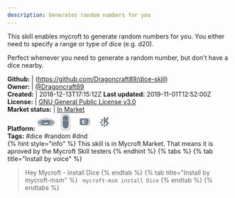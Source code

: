 ```yaml
---
description: Generates random numbers for you
---
```

This skill enables mycroft to generate random numbers for you.
You either need to specify a range or type of dice (e.g. d20).

Perfect whenever you need to generate a random number, but don't have a dice nearby.

**Github:** | (https://github.com/Dragoncraft89/dice-skill)  
**Owner:** | [@Dragoncraft89](https://github.com/Dragoncraft89)  
**Created:** | 2018-12-13T17:15:12Z  **Last updated:** 2019-11-01T12:52:00Z  
**License:** | [GNU General Public License v3.0](https://api.github.com/licenses/gpl-3.0)  
**Market status:** | [In Market](https://market.mycroft.ai/skill/dice-skill)  
**Platform:**   ![](.gitbook/assets/mark-1-icon.png)  ![](.gitbook/assets/mark-2-icon.png)  ![](.gitbook/assets/picroft-icon.png)  ![](.gitbook/assets/kde.png)   
**Tags:** \#dice \#random \#dnd   
{% hint style="info" %}
This skill is in Mycroft Market. That means it is aproved by the Mycroft Skill testers
{% endhint %}
  {% tabs %}
{% tab title="Install by voice" %}
> Hey Mycroft - install Dice
{% endtab %}
  {% tab title="Install by mycroft-msm" %}
``` mycroft-msm install Dice```
{% endtab %}
  {% endtabs %}
  